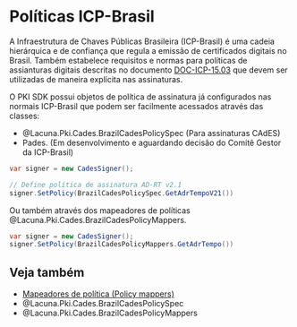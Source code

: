 ﻿# Políticas ICP-Brasil

A Infraestrutura de Chaves Públicas Brasileira (ICP-Brasil) é uma cadeia hierárquica e de confiança que regula a emissão
de certificados digitais no Brasil. Também estabelece requisitos e normas para políticas de assianturas digitais
descritas no documento
[DOC-ICP-15.03](http://www.iti.gov.br/images/twiki/URL/pub/Certificacao/DocIcp/docs13082012/DOC-ICP-15.03_-_Versao_6.1_2.pdf)
que devem ser utilizadas de maneira explícita nas assinaturas.

O PKI SDK possui objetos de política de assinatura já configurados nas normais ICP-Brasil que podem ser facilmente
acessados através das classes:

* @Lacuna.Pki.Cades.BrazilCadesPolicySpec (Para assinaturas CAdES)
* Pades. (Em desenvolvimento e aguardando decisão do Comitê Gestor da ICP-Brasil)

```cs
var signer = new CadesSigner();

// Define política de assinatura AD-RT v2.1
signer.SetPolicy(BrazilCadesPolicySpec.GetAdrTempoV21())
```

Ou também através dos mapeadores de políticas @Lacuna.Pki.Cades.BrazilCadesPolicyMappers.

```cs
var signer = new CadesSigner();
signer.SetPolicy(BrazilCadesPolicyMappers.GetAdrTempo())
```

## Veja também

* [Mapeadores de política (Policy mappers)](mappers.md)
* @Lacuna.Pki.Cades.BrazilCadesPolicySpec
* @Lacuna.Pki.Cades.BrazilCadesPolicyMappers
